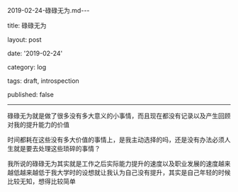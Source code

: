 2019-02-24-碌碌无为.md---

title: 碌碌无为

layout: post

date: '2019-02-24'

category: log

tags: draft, introspection

published: false

---

碌碌无为就是做了很多没有多大意义的小事情，而且现在都没有记录以及产生回顾对我的提升能力的价值

时间都耗在这些没有多大价值的事情上，是我主动选择的吗，还是没有办法必须人生就是要去处理这些琐碎的事情？

我所说的碌碌无为其实就是工作之后实际能力提升的速度以及职业发展的速度越来越低越来越低于我大学时的设想就让我认为自己没有提升，其实是自己年轻的时候比较无知，想得比较简单

